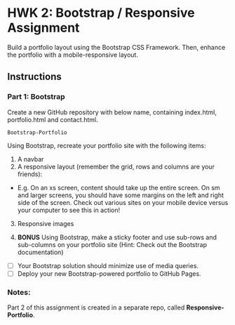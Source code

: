 # HWK 2: Bootstrap / Responsive Assignment

Build a portfolio layout using the Bootstrap CSS Framework.  Then, enhance the portfolio with a mobile-responsive layout.

## Instructions

### Part 1: Bootstrap
Create a new GitHub repository with below name, containing index.html, portfolio.html and contact.html.

```
Bootstrap-Portfolio
```
Using Bootstrap, recreate your portfolio site with the following items:

1. A navbar
2. A responsive layout (remember the grid, rows and columns are your friends):

  * E.g. On an xs screen, content should take up the entire screen. On sm and larger screens, you should have some margins on      the left and right side of the screen. Check out various sites on your mobile device versus your computer to see this in      action!

3. Responsive images

4. **BONUS** Using Bootstrap, make a sticky footer and use sub-rows and sub-columns on your portfolio site (Hint: Check out the Bootstrap documentation)

- [ ] Your Bootstrap solution should minimize use of media queries.
- [ ] Deploy your new Bootstrap-powered portfolio to GitHub Pages.

### Notes:
Part 2 of this assignment is created in a separate repo, called **Responsive-Portfolio**.
